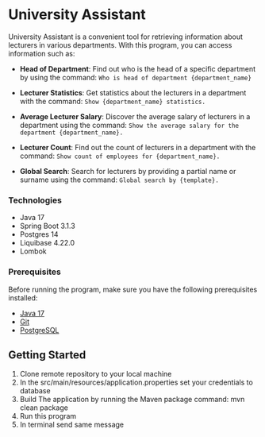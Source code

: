 # University Assistant

University Assistant is a convenient tool for retrieving information about lecturers in various departments. With this program, you can access information such as:

- **Head of Department**: Find out who is the head of a specific department by using the command: `Who is head of department {department_name}`

- **Lecturer Statistics**: Get statistics about the lecturers in a department with the command: `Show {department_name} statistics.`

- **Average Lecturer Salary**: Discover the average salary of lecturers in a department using the command: `Show the average salary for the department {department_name}.`

- **Lecturer Count**: Find out the count of lecturers in a department with the command: `Show count of employees for {department_name}.`

- **Global Search**: Search for lecturers by providing a partial name or surname using the command: `Global search by {template}.`


### Technologies
* Java 17
* Spring Boot 3.1.3
* Postgres 14
* Liquibase 4.22.0
* Lombok
### Prerequisites

Before running the program, make sure you have the following prerequisites installed:

- [Java 17](https://www.oracle.com/java/technologies/javase/jdk17-archive-downloads.html)
- [Git](https://git-scm.com/)
- [PostgreSQL](https://www.postgresql.org/)

## Getting Started

1. Clone remote repository to your local machine
2. In the src/main/resources/application.properties set your credentials to database
3. Build The application by running the Maven package command: mvn clean package
4. Run this program
5. In terminal send same message